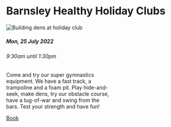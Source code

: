 <div class="jumbotron jumbotron-fluid">
  <div class="container">
    <h1 class="display-4">Barnsley Healthy Holiday Clubs</h1>
    <div class="container">
  <div class="card" style="width: 18rem;">
    <img class="card-img-top" src="{{ site.baseurl }}/assets/img/239103681_4221236217952071_7560413288161334995_cropped.jpg" alt="Building dens at holiday club">
  <div class="card-body">
    <h5 class="card-title text-dark">Mon, 25 July 2022</h5>
    <h6 class="card-subtitle mb-2 text-muted">9:30am until 1:30pm</h6>
    <p class="card-text text-dark text-small">Come and try our super gymnastics equipment. We have a fast track, a trampoline and a foam pit. Play hide-and-seek, make dens, try our obstacle course, have a tug-of-war and swing from the bars. Test your strength and have fun!</p>
    <a href="https://my.barnsley.gov.uk/Events/BookTickets/38947" class="card-link btn btn-primary">Book</a>
  </div>
</div>

</div>
  </div>
</div>
